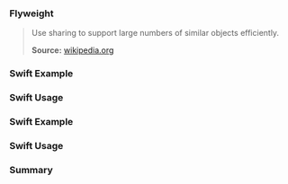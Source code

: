 ### Flyweight

> Use sharing to support large numbers of similar objects efficiently.
>
>**Source:** [wikipedia.org](https://en.wikipedia.org/wiki/Flyweight_pattern)

### Swift Example

### Swift Usage

### Swift Example

### Swift Usage

### Summary